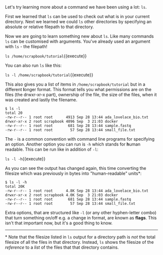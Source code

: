 Let's try learning more about a command we have been using a lot: `ls`.

First we learned that `ls` can be used 
to check out what is in your current directory.  Next we learned we could `ls` 
other directories by specifying an absolute or relative filepath to that 
directory.

Now we are going to learn something new about `ls`. Like many commands `ls` can 
be customised with arguments.  You've already used an argument with `ls` - the 
filepath!

`ls /home/scrapbook/tutorial`{{execute}}

You can also run `ls` like this:

`ls -l /home/scrapbook/tutorial`{{execute}}

This also gives you a list of items in `/home/scrapbook/tutorial` but in a 
different **l**onger format. This format tells you what permissions are on the 
files (the drwxr-xr-x part), ownership of the file, the size of the files, 
when it was created and lastly the filename.  

```
$ ls -l
total 20
-rw-r--r-- 1 root root      4913 Sep 28 13:44 ada_lovelace_bio.txt
drwxr-xr-x 2 root scrapbook 4096 Sep  3 21:03 docker
-rw-r--r-- 1 root root       681 Sep 28 13:44 sample.fastq
-rw-r--r-- 1 root root        57 Sep 28 13:44 small_file.txt
```

The `-` is a common convention with command line 
programs for specifying an option.  Another option you can run is `-h` which 
stands for **h**uman readable.  This can be run like in addition of `-l`:


`ls -l -h`{{execute}}

As you can see the output has changed again, this time converting the filesize 
which was previously in bytes into "human-readable" units\*:

```
$ ls -l -h
total 20K
-rw-r--r-- 1 root root      4.8K Sep 28 13:44 ada_lovelace_bio.txt
drwxr-xr-x 2 root scrapbook 4.0K Sep  3 21:03 docker
-rw-r--r-- 1 root root       681 Sep 28 13:44 sample.fastq
-rw-r--r-- 1 root root        57 Sep 28 13:44 small_file.txt
```

Extra options, that are structured like `-l` (or any other 
hyphen-letter combo) that turn something on/off e.g. a change in format, are 
known as **flags**.  This isn't that important now, but it's a good thing to 
know.

________

\* Note that the filesize listed in `ls` output for a directory path is _not_
the total filesize of all the files in that directory. Instead, `ls` shows
the filesize of the _reference_ to a _list_ of the files that that directory
contains.
